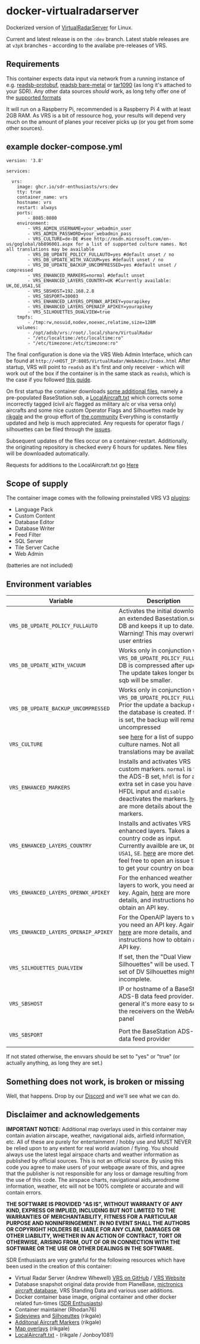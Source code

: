 # docker-virtualradarserver

Dockerized version of [VirtualRadarServer](https://www.virtualradarserver.co.uk/) for Linux.

Current and latest release is on the `:dev` branch. Latest stable releases are at `v3pX` branches - according to the availabe pre-releases of VRS.

## Requirements
This container expects data input via network from a running instance of e.g. [readsb-protobuf](https://github.com/sdr-enthusiasts/docker-readsb-protobuf), [readsb bare-metal](https://github.com/wiedehopf/readsb) or [tar1090](https://github.com/sdr-enthusiasts/docker-tar1090) (as long it's attached to your SDR). Any other data sources _should_ work, as long tehy offer one of the [supported formats](https://www.virtualradarserver.co.uk/Documentation/WebServer/ReceiversOptions.aspx)

It will run on a Raspberry Pi, recommended is a Raspberry Pi 4 with at least 2GB RAM. As VRS is a bit of ressource hog, your results will depend very much on the amount of planes your receiver picks up (or you get from some other sources).

## example docker-compose.yml

```
version: '3.8'

services:

  vrs:
    image: ghcr.io/sdr-enthusiasts/vrs:dev
    tty: true
    container_name: vrs
    hostname: vrs
    restart: always
    ports:
        - 8085:8080
    environment:
        - VRS_ADMIN_USERNAME=your_webadmin_user
        - VRS_ADMIN_PASSWORD=your_webadmin_pass
        - VRS_CULTURE=de-DE #see http://msdn.microsoft.com/en-us/goglobal/bb896001.aspx for a list of supported culture names. Not all translations may be available
        - VRS_DB_UPDATE_POLICY_FULLAUTO=yes #default unset / no
        - VRS_DB_UPDATE_WITH_VACUUM=yes #default unset / no
        - VRS_DB_UPDATE_BACKUP_UNCOMPRESSED=yes #default unset / compressed
        - VRS_ENHANCED_MARKERS=normal #default unset
        - VRS_ENHANCED_LAYERS_COUNTRY=UK #Currently available: UK,DE,USA1,SE
        - VRS_SBSHOST=192.168.2.8
        - VRS_SBSPORT=30003
        - VRS_ENHANCED_LAYERS_OPENWX_APIKEY=yourapikey
        - VRS_ENHANCED_LAYERS_OPENAIP_APIKEY=yourapikey
        - VRS_SILHOUETTES_DUALVIEW=true
    tmpfs:
        - /tmp:rw,nosuid,nodev,noexec,relatime,size=128M
    volumes:
        - /opt/adsb/vrs:/root/.local/share/VirtualRadar
        - "/etc/localtime:/etc/localtime:ro"
        - "/etc/timezone:/etc/timezone:ro"
```

The final configuration is done via the VRS Web Admin Interface, which can be found at `http://<HOST_IP:8085/VirtualRadar/WebAdmin/Index.html`
After startup, VRS will point to `readsb` as it's first and only receiver - which will work out of the box if the container is in the same stack as `readsb`, which is the case if you followed [this guide](https://sdr-enthusiasts.gitbook.io/ads-b/).

On first startup the container downloads [some additional files](https://github.com/rikgale/VRSOperatorFlags), namely a pre-populated BaseStation.sqb, a [LocalAircraft.txt](https://github.com/rikgale/LocalAircraft) which corrects some incorrectly tagged (civil a/c flagged as military a/c or visa versa only) aircrafts and some nice custom Operator Flags and Silhouettes made by [rikgale](https://github.com/rikgale) and the group effort of [the community](https://discord.com/channels/734090820684349521/797799467880677377)
Everything is constantly updated and help is much appreciated. Any requests for operator flags / silhouettes can be filed through the [issues](https://github.com/rikgale/VRSOperatorFlags/issues).

Subsequent updates of the files occur on a container-restart. Additionally, the originating repository is checked every 6 hours for updates. New files will be downloaded automatically.

Requests for additions to the LocalAircraft.txt go [Here](https://github.com/rikgale/LocalAircraft/issues)

## Scope of supply

The container image comes with the following preinstalled VRS V3 [plugins](https://www.virtualradarserver.co.uk/Download.aspx#panel-web-admin):

* Language Pack
* Custom Content
* Database Editor
* Database Writer
* Feed Filter
* SQL Server
* Tile Server Cache
* Web Admin

(batteries are not included)

## Environment variables

| Variable | Description | Default |
|----------|-------------|---------|
| `VRS_DB_UPDATE_POLICY_FULLAUTO` | Activates the initial download of an extended Basestation.sqb DB and keeps it up to date. Warning! This may overwrite user entries | `unset` |
| `VRS_DB_UPDATE_WITH_VACUUM` | Works only in conjunction with `VRS_DB_UPDATE_POLICY_FULLAUTO`. DB is compressed after update. The update takes longer but the sqb will be smaller.| `unset` |
| `VRS_DB_UPDATE_BACKUP_UNCOMPRESSED` | Works only in conjunction with `VRS_DB_UPDATE_POLICY_FULLAUTO`. Prior the update a backup of the database is created. If this is set, the backup will remain uncompressed | `unset` |
| `VRS_CULTURE` | see [here](http://msdn.microsoft.com/en-us/goglobal/bb896001.aspx) for a list of supported culture names. Not all translations may be available | `unset` means `en-GB` |
| `VRS_ENHANCED_MARKERS` | Installs and activates VRS custom markers. `normal` is for the ADS-B set, `hfdl` is for an extra set in case you have a HFDL input and `disable` deactivates the markers. [here](https://github.com/rikgale/VRSCustomMarkers) are more details about the markers. | `unset` |
| `VRS_ENHANCED_LAYERS_COUNTRY` | Installs and activates VRS enhanced layers. Takes a country code as input. Currently availble are `UK`, `DE`, `USA1`, `SE`. [here](https://github.com/rikgale/VRSCustomLayers) are more details, feel free to open an issue there to get your country on board. | `unset` - Unknown country codes will default to UK |
| `VRS_ENHANCED_LAYERS_OPENWX_APIKEY` | For the enhanced weather layers to work, you need an API key. Again,  [here](https://github.com/rikgale/VRSCustomLayers) are more details, and instructions how to obtain an API key. | `unset` |
| `VRS_ENHANCED_LAYERS_OPENAIP_APIKEY` | For the OpenAIP layers to work, you need an API key. Again,  [here](https://github.com/rikgale/VRSCustomLayers) are more details, and instructions how to obtain an API key. | `unset` |
| `VRS_SILHOUETTES_DUALVIEW` | If set, then the "Dual View Silhouettes" will be used. The set of DV Silhouettes might be incomplete. | `unset` |
| `VRS_SBSHOST` | IP or hostname of a BaseStation ADS-B data feed provider. In general it's more easy to set up the receivers on the WebAdmin panel | `unset` defaults to `readsb` |
| `VRS_SBSPORT` | Port the BaseStation ADS-B data feed provider | `unset` defaults to `30003` |

If not stated otherwise, the envvars should be set to "yes" or "true" (or actually anything, as long they are set.)

## Something does not work, is broken or missing

Well, that happens. Drop by our [Discord](https://discord.com/channels/734090820684349521/797799467880677377) and we'll see what we can do.

## Disclaimer and acknowledgements

**IMPORTANT NOTICE:** Additional map overlays used in this container may contain aviation airscape, weather, navigational aids, airfield information, etc. All of these are purely for entertainment / hobby use and MUST NEVER be relied upon to any extent for real world aviation / flying. You should always use the latest legal airspace charts and weather information as published by official sources. This is not an official source. By using this code you agree to make users of your webpage aware of this, and agree that the publisher is not responsible for any loss or damage resulting from the use of this code. The airspace charts, navigational aids,aerodrome information, weather, etc will not be 100% complete or accurate and will contain errors.

**THE SOFTWARE IS PROVIDED "AS IS", WITHOUT WARRANTY OF ANY KIND, EXPRESS OR IMPLIED, INCLUDING BUT NOT LIMITED TO THE WARRANTIES OF MERCHANTABILITY, FITNESS FOR A PARTICULAR PURPOSE AND NONINFRINGEMENT. IN NO EVENT SHALL THE AUTHORS OR COPYRIGHT HOLDERS BE LIABLE FOR ANY CLAIM, DAMAGES OR OTHER LIABILITY, WHETHER IN AN ACTION OF CONTRACT, TORT OR OTHERWISE, ARISING FROM, OUT OF OR IN CONNECTION WITH THE SOFTWARE OR THE USE OR OTHER DEALINGS IN THE SOFTWARE.**

SDR Enthusiasts are very grateful for the following resources which have been used in the creation of this container:

* Virtual Radar Server (Andrew Whewell) [VRS on GitHub](https://github.com/vradarserver/vrs) / [VRS Website](http://www.virtualradarserver.co.uk/)
* Database snapshot original data provide from PlaneBase, [mictronics aircraft database](https://www.mictronics.de/aircraft-database/export.php), VRS Standing Data and various user additions.
* Docker container base image, original container and other docker related fun-times ([SDR Enthusiasts](https://github.com/sdr-enthusiasts))
* Container maintainer (Rhodan76)
* [Sideviews](https://github.com/rikgale/VRSOperatorFlags) and [Silhoeuttes](https://github.com/rikgale/VRSOperatorFlags) (rikgale)
* [Additonal Aircraft Markers](https://github.com/rikgale/VRSCustomMarkers) (rikgale)
* [Map overlays](https://github.com/rikgale/VRSCustomLayers) (rikgale)
* [LocalAircraft.txt](https://github.com/rikgale/LocalAircraft) - (rikgale / Jonboy1081)
